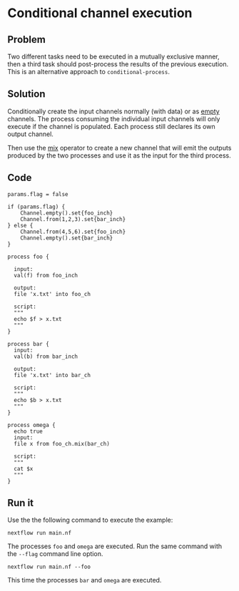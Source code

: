# Conditional channel execution 

## Problem 

Two different tasks need to be executed in a mutually exclusive manner, 
then a third task should post-process the results of the previous execution.
This is an alternative approach to `conditional-process`.

## Solution

Conditionally create the input channels normally (with data) or as 
[empty](https://www.nextflow.io/docs/latest/channel.html#empty) channels. 
The process consuming the individual input channels will only execute if 
the channel is populated. Each process still declares its own output channel.

Then use the [mix](https://www.nextflow.io/docs/latest/operator.html#mix) operator to create 
a new channel that will emit the outputs produced by the two processes and use it as the input
for the third process.

## Code 

```nextflow
params.flag = false

if (params.flag) {
    Channel.empty().set{foo_inch}
    Channel.from(1,2,3).set{bar_inch}
} else {
    Channel.from(4,5,6).set{foo_inch}
    Channel.empty().set{bar_inch}
}

process foo {

  input:
  val(f) from foo_inch

  output:
  file 'x.txt' into foo_ch

  script:
  """
  echo $f > x.txt
  """
}

process bar {
  input:
  val(b) from bar_inch

  output:
  file 'x.txt' into bar_ch

  script:
  """
  echo $b > x.txt
  """
}

process omega {
  echo true
  input:
  file x from foo_ch.mix(bar_ch)

  script:
  """
  cat $x
  """
}
```

## Run it

Use the the following command to execute the example:

    nextflow run main.nf

The processes `foo` and `omega` are executed. Run the same command 
with the `--flag` command line option. 

    nextflow run main.nf --foo 

This time the processes `bar` and `omega` are executed.

